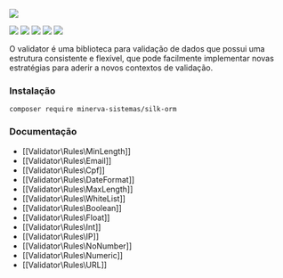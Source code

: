 ![](http://i.imgur.com/l1Fgbcd.png)

![](https://poser.pugx.org/minerva-sistemas/silk-orm/license) ![](https://scrutinizer-ci.com/g/minerva-sistemas/validator/badges/build.png?b=master) ![](https://scrutinizer-ci.com/g/minerva-sistemas/validator/badges/quality-score.png?b=master) ![](https://poser.pugx.org/minerva-sistemas/validator/downloads) ![](https://poser.pugx.org/minerva-sistemas/validator/v/stable)

O validator é uma biblioteca para validação de dados que possui uma estrutura consistente e flexível, que pode facilmente implementar novas estratégias para aderir a novos contextos de validação.

### Instalação
`composer require minerva-sistemas/silk-orm`

### Documentação
* [[Validator\Rules\MinLength]]
* [[Validator\Rules\Email]]
* [[Validator\Rules\Cpf]]
* [[Validator\Rules\DateFormat]]
* [[Validator\Rules\MaxLength]]
* [[Validator\Rules\WhiteList]]
* [[Validator\Rules\Boolean]]
* [[Validator\Rules\Float]]
* [[Validator\Rules\Int]]
* [[Validator\Rules\IP]]
* [[Validator\Rules\NoNumber]]
* [[Validator\Rules\Numeric]]
* [[Validator\Rules\URL]]
